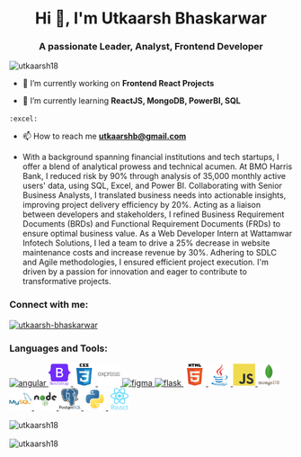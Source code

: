 <h1 align="center">Hi 👋, I'm Utkaarsh Bhaskarwar</h1>
<h3 align="center">A passionate Leader, Analyst, Frontend Developer</h3>

<p align="left"> <img src="https://komarev.com/ghpvc/?username=utkaarsh18&label=Profile%20views&color=0e75b6&style=flat" alt="utkaarsh18" /> </p>

- 🔭 I’m currently working on **Frontend React Projects**

- 🌱 I’m currently learning **ReactJS, MongoDB, PowerBI, SQL**

`:excel:`


- 📫 How to reach me **utkaarshb@gmail.com**

- With a background spanning financial institutions and tech startups, I offer a blend of analytical prowess and technical acumen. At BMO Harris Bank, I reduced risk by 90% through analysis of 35,000 monthly active users' data, using SQL, Excel, and Power BI. Collaborating with Senior Business Analysts, I translated business needs into actionable insights, improving project delivery efficiency by 20%. Acting as a liaison between developers and stakeholders, I refined Business Requirement Documents (BRDs) and Functional Requirement Documents (FRDs) to ensure optimal business value. As a Web Developer Intern at Wattamwar Infotech Solutions, I led a team to drive a 25% decrease in website maintenance costs and increase revenue by 30%. Adhering to SDLC and Agile methodologies, I ensured efficient project execution. I'm driven by a passion for innovation and eager to contribute to transformative projects.

<h3 align="left">Connect with me:</h3>
<p align="left">
<a href="https://linkedin.com/in/utkaarsh-bhaskarwar" target="blank"><img align="center" src="https://raw.githubusercontent.com/rahuldkjain/github-profile-readme-generator/master/src/images/icons/Social/linked-in-alt.svg" alt="utkaarsh-bhaskarwar" height="30" width="40" /></a>
</p>

<h3 align="left">Languages and Tools:</h3>
<p align="left"> <a href="https://angular.io" target="_blank" rel="noreferrer"> <img src="https://angular.io/assets/images/logos/angular/angular.svg" alt="angular" width="40" height="40"/> </a> <a href="https://getbootstrap.com" target="_blank" rel="noreferrer"> <img src="https://raw.githubusercontent.com/devicons/devicon/master/icons/bootstrap/bootstrap-plain-wordmark.svg" alt="bootstrap" width="40" height="40"/> </a> <a href="https://www.w3schools.com/css/" target="_blank" rel="noreferrer"> <img src="https://raw.githubusercontent.com/devicons/devicon/master/icons/css3/css3-original-wordmark.svg" alt="css3" width="40" height="40"/> </a> <a href="https://expressjs.com" target="_blank" rel="noreferrer"> <img src="https://raw.githubusercontent.com/devicons/devicon/master/icons/express/express-original-wordmark.svg" alt="express" width="40" height="40"/> </a> <a href="https://www.figma.com/" target="_blank" rel="noreferrer"> <img src="https://www.vectorlogo.zone/logos/figma/figma-icon.svg" alt="figma" width="40" height="40"/> </a> <a href="https://flask.palletsprojects.com/" target="_blank" rel="noreferrer"> <img src="https://www.vectorlogo.zone/logos/pocoo_flask/pocoo_flask-icon.svg" alt="flask" width="40" height="40"/> </a> <a href="https://www.w3.org/html/" target="_blank" rel="noreferrer"> <img src="https://raw.githubusercontent.com/devicons/devicon/master/icons/html5/html5-original-wordmark.svg" alt="html5" width="40" height="40"/> </a> <a href="https://www.java.com" target="_blank" rel="noreferrer"> <img src="https://raw.githubusercontent.com/devicons/devicon/master/icons/java/java-original.svg" alt="java" width="40" height="40"/> </a> <a href="https://developer.mozilla.org/en-US/docs/Web/JavaScript" target="_blank" rel="noreferrer"> <img src="https://raw.githubusercontent.com/devicons/devicon/master/icons/javascript/javascript-original.svg" alt="javascript" width="40" height="40"/> </a> <a href="https://www.mongodb.com/" target="_blank" rel="noreferrer"> <img src="https://raw.githubusercontent.com/devicons/devicon/master/icons/mongodb/mongodb-original-wordmark.svg" alt="mongodb" width="40" height="40"/> </a> <a href="https://www.mysql.com/" target="_blank" rel="noreferrer"> <img src="https://raw.githubusercontent.com/devicons/devicon/master/icons/mysql/mysql-original-wordmark.svg" alt="mysql" width="40" height="40"/> </a> <a href="https://nodejs.org" target="_blank" rel="noreferrer"> <img src="https://raw.githubusercontent.com/devicons/devicon/master/icons/nodejs/nodejs-original-wordmark.svg" alt="nodejs" width="40" height="40"/> </a> <a href="https://www.postgresql.org" target="_blank" rel="noreferrer"> <img src="https://raw.githubusercontent.com/devicons/devicon/master/icons/postgresql/postgresql-original-wordmark.svg" alt="postgresql" width="40" height="40"/> </a> <a href="https://www.python.org" target="_blank" rel="noreferrer"> <img src="https://raw.githubusercontent.com/devicons/devicon/master/icons/python/python-original.svg" alt="python" width="40" height="40"/> </a> <a href="https://reactjs.org/" target="_blank" rel="noreferrer"> <img src="https://raw.githubusercontent.com/devicons/devicon/master/icons/react/react-original-wordmark.svg" alt="react" width="40" height="40"/> </a> </p>

<p><img align="center" src="https://github-readme-stats.vercel.app/api/top-langs?username=utkaarsh18&show_icons=true&locale=en&layout=compact" alt="utkaarsh18" /></p>

<p><img align="center" src="https://github-readme-streak-stats.herokuapp.com/?user=utkaarsh18&" alt="utkaarsh18" /></p>
